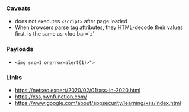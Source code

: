 ### Caveats
- does not executes `<script>` after page loaded
- When browsers parse tag attributes, they HTML-decode their values first. <foo bar='z'> is the same as <foo bar='&#x7a;'


### Payloads

- `<img src=1 onerror=alert(1)>">`

### Links
- https://netsec.expert/2020/02/01/xss-in-2020.html
- https://xss.pwnfunction.com/
- https://www.google.com/about/appsecurity/learning/xss/index.html
